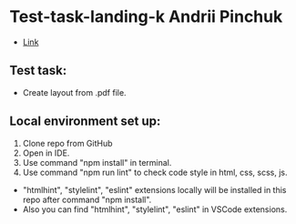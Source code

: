# Test-task-landing-k Andrii Pinchuk
- [Link](https://andrii-pinchuk.github.io/Test-task-landing-k/)

## Test task:
- Create layout from .pdf file.

## Local environment set up:
1. Clone repo from GitHub
2. Open in IDE.
3. Use command "npm install" in terminal.
4. Use command "npm run lint" to check code style in html, css, scss, js.
* "htmlhint", "stylelint", "eslint" extensions locally will be installed in this repo after command "npm install".
* Also you can find "htmlhint", "stylelint", "eslint" in VSCode extensions.